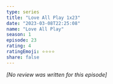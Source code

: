 ```yaml
---
type: series
title: "Love All Play 1x23"
date: "2023-03-08T22:25:08"
name: "Love All Play"
season: 1
episode: 23
rating: 4
ratingEmoji: ⭐️⭐️⭐️⭐️
share: false
---
```


_[No review was written for this episode]_

